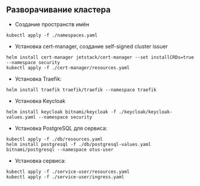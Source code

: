 ## Разворачивание кластера

- Создание пространств имён
```shell
kubectl apply -f ./namespaces.yaml
```

- Установка cert-manager, создание self-signed cluster issuer
```shell
helm install cert-manager jetstack/cert-manager --set installCRDs=true --namespace security
kubectl apply -f ./cert-manager/resources.yaml
```

- Установка Traefik:
```shell
helm install traefik traefik/traefik --namespace traefik
```

- Установка Keycloak
```shell
helm install keycloak bitnami/keycloak -f ./keycloak/keycloak-values.yaml --namespace security
```

- Установка PostgreSQL для сервиса:
```shell
kubectl apply -f ./db/resources.yaml
helm install postgresql -f ./db/postgresql-values.yaml bitnami/postgresql --namespace otus-user
```

- Установка сервиса:
```shell
kubectl apply -f ./service-user/resources.yaml
kubectl apply -f ./service-user/ingress.yaml
```